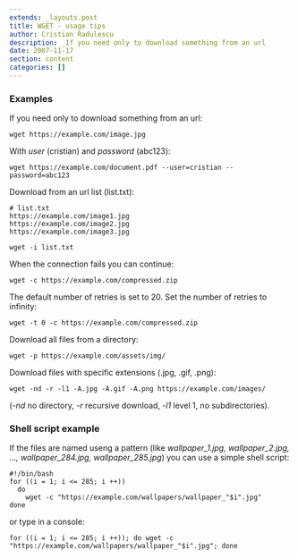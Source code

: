 ```yaml
---
extends: _layouts.post
title: WGET - usage tips
author: Cristian Radulescu
description: _If you need only to download something from an url
date: 2007-11-17
section: content
categories: []
---
```

### Examples

If you need only to download something from an url:

```shell
wget https://example.com/image.jpg
```

With *user* (cristian) and *password* (abc123):

```shell
wget https://example.com/document.pdf --user=cristian --password=abc123
```

Download from an url list (list.txt):

```shell
# list.txt
https://example.com/image1.jpg
https://example.com/image2.jpg
https://example.com/image3.jpg
```

```shell
wget -i list.txt
```

When the connection fails you can continue:

```shell
wget -c https://example.com/compressed.zip
```

The default number of retries is set to 20. Set the number of retries to infinity:

```shell
wget -t 0 -c https://example.com/compressed.zip
```

Download all files from a directory:

```shell
wget -p https://example.com/assets/img/
```

Download files with specific extensions (.jpg, .gif, .png):

```shell
wget -nd -r -l1 -A.jpg -A.gif -A.png https://example.com/images/
```

(*-nd* no directory, *-r* recursive download, *-l1* level 1, no subdirectories).

### Shell script example

If the files are named useng a pattern (like *wallpaper_1.jpg, *wallpaper*_2.jpg, ..., *wallpaper*_284.jpg, *wallpaper*_285.jpg*) you can use a simple shell script:

```shell
#!/bin/bash
for ((i = 1; i <= 285; i ++))
  do
    wget -c "https://example.com/wallpapers/wallpaper_"$i".jpg"
done
```

or type in a console:

```shell
for ((i = 1; i <= 285; i ++)); do wget -c "https://example.com/wallpapers/wallpaper_"$i".jpg"; done
```